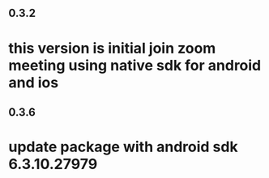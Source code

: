 ## 0.3.2
# this version is initial join zoom meeting using native sdk for android and ios

## 0.3.6
# update package with android sdk 6.3.10.27979